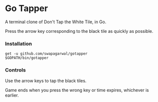 # Go Tapper

A terminal clone of Don't Tap the White Tile, in Go.

Press the arrow key corresponding to the black tile as quickly as possible.

### Installation

```
get -u github.com/swapagarwal/gotapper
$GOPATH/bin/gotapper
```

### Controls

Use the arrow keys to tap the black tiles.

Game ends when you press the wrong key or time expires, whichever is earlier.
